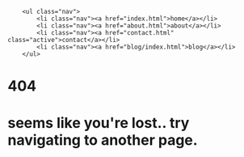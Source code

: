 


<html>
<head>
<link href="style.css" rel="stylesheet" type="text/css" media="all">
<link rel="shortcut icon" href="images/favicon.png" />
<link rel='stylesheet'  href="fonts/SourceCodePro/SourceCodePro.css" type='text/css' media='all' />
<meta name="viewport" content="width=device-width, initial-scale=1.0">	
<title>404 - sheep's website</title>
</head>
<body>



  		<ul class="nav">
  			<li class="nav"><a href="index.html">home</a></li>
  			<li class="nav"><a href="about.html">about</a></li>
  			<li class="nav"><a href="contact.html" class="active">contact</a></li>
			<li class="nav"><a href="blog/index.html">blog</a></li>
  		</ul>



<h1>404</h1>

<h1>seems like you're lost.. try navigating to another page.</h1>
